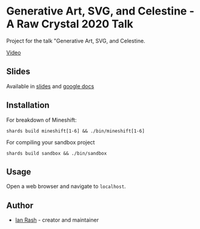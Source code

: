 # Generative Art, SVG, and Celestine - A Raw Crystal 2020 Talk

Project for the talk "Generative Art, SVG, and Celestine.

[Video](https://youtu.be/WVk8Wstc5Zw?t=6308)

## Slides

Available in [slides](/slides) and [google docs](https://docs.google.com/presentation/d/11QczXRinWQEc1KCBqCnxFDVtV3zcOp9Pi-WscyDktzQ/edit?usp=sharing)

## Installation

For breakdown of Mineshift:

```
shards build mineshift[1-6] && ./bin/mineshift[1-6]

```

For compiling your sandbox project
```
shards build sandbox && ./bin/sandbox

```

## Usage

Open a web browser and navigate to `localhost`.

## Author

- [Ian Rash](https://github.com/redcodefinal) - creator and maintainer
